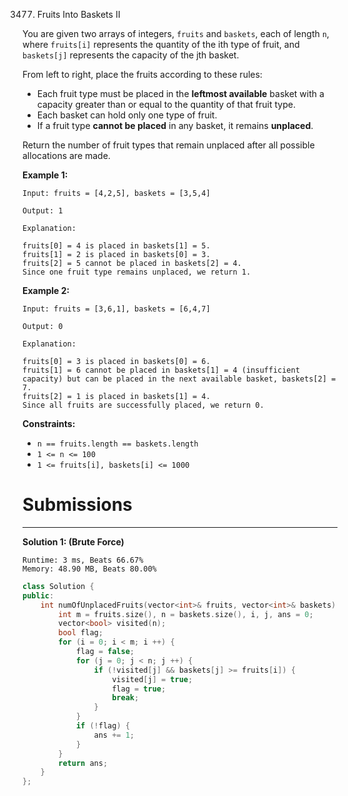 3477. Fruits Into Baskets II

You are given two arrays of integers, `fruits` and `baskets`, each of length `n`, where `fruits[i]` represents the quantity of the ith type of fruit, and `baskets[j]` represents the capacity of the jth basket.

From left to right, place the fruits according to these rules:

* Each fruit type must be placed in the **leftmost available** basket with a capacity greater than or equal to the quantity of that fruit type.
* Each basket can hold only one type of fruit.
* If a fruit type **cannot be placed** in any basket, it remains **unplaced**.

Return the number of fruit types that remain unplaced after all possible allocations are made.

 

**Example 1:**
```
Input: fruits = [4,2,5], baskets = [3,5,4]

Output: 1

Explanation:

fruits[0] = 4 is placed in baskets[1] = 5.
fruits[1] = 2 is placed in baskets[0] = 3.
fruits[2] = 5 cannot be placed in baskets[2] = 4.
Since one fruit type remains unplaced, we return 1.
```

**Example 2:**
```
Input: fruits = [3,6,1], baskets = [6,4,7]

Output: 0

Explanation:

fruits[0] = 3 is placed in baskets[0] = 6.
fruits[1] = 6 cannot be placed in baskets[1] = 4 (insufficient capacity) but can be placed in the next available basket, baskets[2] = 7.
fruits[2] = 1 is placed in baskets[1] = 4.
Since all fruits are successfully placed, we return 0.
```
 

**Constraints:**

* `n == fruits.length == baskets.length`
* `1 <= n <= 100`
* `1 <= fruits[i], baskets[i] <= 1000`

# Submissions
---
**Solution 1: (Brute Force)**
```
Runtime: 3 ms, Beats 66.67%
Memory: 48.90 MB, Beats 80.00%
```
```c++
class Solution {
public:
    int numOfUnplacedFruits(vector<int>& fruits, vector<int>& baskets) {
        int m = fruits.size(), n = baskets.size(), i, j, ans = 0;
        vector<bool> visited(n);
        bool flag;
        for (i = 0; i < m; i ++) {
            flag = false;
            for (j = 0; j < n; j ++) {
                if (!visited[j] && baskets[j] >= fruits[i]) {
                    visited[j] = true;
                    flag = true;
                    break;
                }
            }
            if (!flag) {
                ans += 1;
            }
        }
        return ans;
    }
};
```
